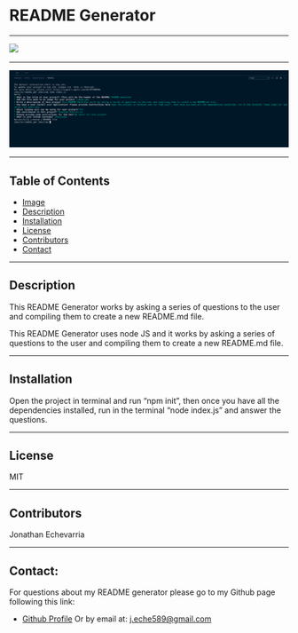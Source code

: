 
  # README Generator

  ---


  ![](/image.png)



 ---


  ![](./Images/screenshot.png)


  ---


  ## Table of Contents

  - [Image](#image)
  - [Description](#description)
  - [Installation](#installation)
  - [License](#license)
  - [Contributors](#contributors)
  - [Contact](#contact)

  ---  
  

  ## Description


  This README Generator works by asking a series of questions to the user and compiling them to create a new README.md file.

  
  This README Generator uses node JS and it works by asking a series of questions to the user and compiling them to create a new README.md file.


  ---
  

  ## Installation
  
  Open the project in terminal and run “npm init”, then once you have all the dependencies installed, run in the terminal “node index.js” and answer the questions.

 
  ---


  ## License

  MIT


  ---


  ## Contributors

  Jonathan Echevarria


  ---
    
  
  ## Contact:

  For questions about my README generator please go to my Github page following this link: 
  - [Github Profile](https://github.com/jdavila10/)
  Or by email at: j.eche589@gmail.com
  
  

